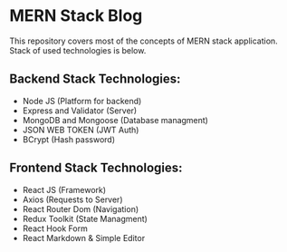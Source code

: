 #  MERN Stack Blog
This repository covers most of the concepts of MERN stack application. Stack of used technologies is below.

## Backend Stack Technologies:
* Node JS (Platform for backend)
* Express and Validator (Server)
* MongoDB and Mongoose (Database managment)
* JSON WEB TOKEN (JWT Auth)
* BCrypt (Hash password)

## Frontend Stack Technologies:
* React JS (Framework)
* Axios (Requests to Server)
* React Router Dom (Navigation)
* Redux Toolkit (State Managment)
* React Hook Form
* React Markdown & Simple Editor
